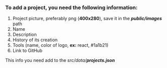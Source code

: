### To add a project, you need the following information:
1. Project picture, preferably png (**400x280**), save it in the **_public/images_** path
2. Name
3. Description
4. History of its creation
5. Tools (name, color of logo, **ex:** react, #1a1b21)
6. Link to GitHub

This info you need add to the _src/data/**projects.json**_
